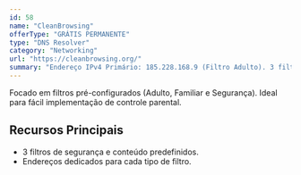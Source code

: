 ```yaml
---
id: 58
name: "CleanBrowsing"
offerType: "GRÁTIS PERMANENTE"
type: "DNS Resolver"
category: "Networking"
url: "https://cleanbrowsing.org/"
summary: "Endereço IPv4 Primário: 185.228.168.9 (Filtro Adulto). 3 filtros de segurança e conteúdo predefinidos."
---
```


Focado em filtros pré-configurados (Adulto, Familiar e Segurança). Ideal para fácil implementação de controle parental.

## Recursos Principais

- 3 filtros de segurança e conteúdo predefinidos.
- Endereços dedicados para cada tipo de filtro.
